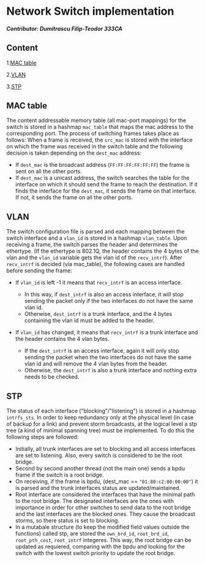 # Network Switch implementation
##### Contributor: Dumitrascu Filip-Teodor 333CA

## Content
1.[MAC table](#mac-table)

2.[VLAN](#vlan)

3.[STP](#stp)


## MAC table
The content addressable memory table (all mac-port mappings) for the switch
is stored in a hashmap `mac_table` that maps the mac address to the
corresponding port. The process of switching frames takes place as follows:
When a frame is received, the `src_mac` is stored with the interface on which
the frame was received in the switch table and the following decision is taken
depending on the `dest_mac` address:
- If `dest_mac` is the broadcast address (`FF:FF:FF:FF:FF:FF`) the frame is
sent on all the other ports.
- If `dest_mac` is a unicast address, the switch searches the table for the
interface on which it should send the frame to reach the destination. If it
finds the interface for the `dest_mac`, it sends the frame on that
interface. If not, it sends the frame on all the other ports.


## VLAN
The switch configuration file is parsed and each mapping between the switch
interface and a `vlan_id` is stored in a hashmap `vlan_table`. Upon receiving
a frame, the switch parses the header and determines the ethertype. (If the
ethertype is 802.1Q, the header contains the 4 bytes of the vlan and the
`vlan_id` variable gets the vlan id of the `recv_intrf`). After `recv_intrf` is
decided (via mac_table), the following cases are handled before sending the frame: 
- If `vlan_id` is left -1 it means that `recv_intrf` is an access interface.
    - In this way, if `dest_intrf` is also an access interface, it will
    stop sending the packet only if the two interfaces do not have the same
    vlan id. 
    - Otherwise, `dest_intrf` is a trunk interface, and the 4 bytes
    containing the vlan id must be added to the header.

- If `vlan_id` has changed, it means that `recv_intrf` is a trunk interface
and the header contains the 4 vlan bytes.
    - If the `dest_intrf` is an access interface, again it will only stop 
    sending the packet when the two interfaces do not have the same vlan id and
    will remove the 4 vlan bytes from the header.
    - Otherwise, the `dest_intrf` is also a trunk interface and nothing
    extra needs to be checked.


## STP
The status of each interface ("blocking"/"listening") is stored in a hashmap
`intrfs_sts`. In order to keep redundancy only at the physical level (in case
of backup for a link) and prevent storm broadcasts, at the logical level a stp
tree (a kind of minimal spanning tree) must be implemented. To do this the
following steps are followed:
- Initially, all trunk interfaces are set to blocking and all access interfaces
are set to listening. Also, every switch is considered to be the root bridge.
- Second by second another thread (not the main one) sends a bpdu frame if the
switch is a root bridge.
- On receiving, if the frame is bpdu, (dest_mac == `"01:80:c2:00:00:00"`)
it is parsed and the trunk interfaces status are updated/maintained.
- Root interface are considered the interfaces that have the minimal path to
the root bridge. The designated interfaces are the ones with importance in
order for other switches to send data to the root bridge and the last
interfaces are the blocked ones. They cause the broadcast storms, so there
status is set to blocking.
- In a mutabale structure (to keep the modified field values outside the
functions) called stp, are stored the `own_brd_id`, `root_brd_id`,
`root_pth_cost`, `root_intrf` integeres. This way, the root bridge can be
updated as requiered, comparing  with the bpdu and looking for the switch with
the lowest switch priority to update the root bridge.
